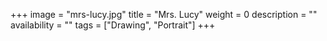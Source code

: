 +++
image = "mrs-lucy.jpg"
title = "Mrs. Lucy"
weight = 0
description = ""
availability = ""
tags = ["Drawing", "Portrait"]
+++
